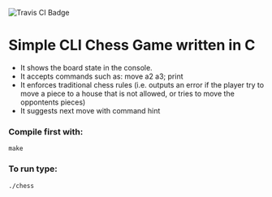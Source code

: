 ![Travis CI Badge](https://travis-ci.org/FredericoMFalcao/chess.svg?branch=master)

# Simple CLI Chess Game written in C

- It shows the board state in the console.
- It accepts commands such as: move a2 a3; print
- It enforces traditional chess rules (i.e. outputs an error if the player try to move a piece to a house that is not allowed, or tries to move the oppontents pieces)
- It suggests next move with command hint

### Compile first with:
`make`

### To run type:
`./chess`
